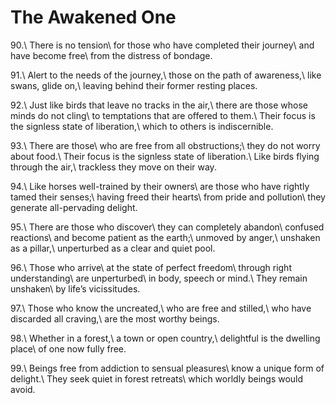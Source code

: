 The Awakened One
================

90.\\
There is no tension\\
for those who have completed their journey\\
and have become free\\
from the distress of bondage.

91.\\
Alert to the needs of the journey,\\
those on the path of awareness,\\
like swans, glide on,\\
leaving behind their former resting places.

92.\\
Just like birds that leave no tracks in the air,\\
there are those whose minds do not cling\\
to temptations that are offered to them.\\
Their focus is the signless state of liberation,\\
which to others is indiscernible.

93.\\
There are those\\
who are free from all obstructions;\\
they do not worry about food.\\
Their focus is the signless state of liberation.\\
Like birds flying through the air,\\
trackless they move on their way.

94.\\
Like horses well-trained by their owners\\
are those who have rightly tamed their senses;\\
having freed their hearts\\
from pride and pollution\\
they generate all-pervading delight.

95.\\
There are those who discover\\
they can completely abandon\\
confused reactions\\
and become patient as the earth;\\
unmoved by anger,\\
unshaken as a pillar,\\
unperturbed as a clear and quiet pool.

96.\\
Those who arrive\\
at the state of perfect freedom\\
through right understanding\\
are unperturbed\\
in body, speech or mind.\\
They remain unshaken\\
by life’s vicissitudes.

97.\\
Those who know the uncreated,\\
who are free and stilled,\\
who have discarded all craving,\\
are the most worthy beings.

98.\\
Whether in a forest,\\
a town or open country,\\
delightful is the dwelling place\\
of one now fully free.

99.\\
Beings free from addiction to sensual pleasures\\
know a unique form of delight.\\
They seek quiet in forest retreats\\
which worldly beings would avoid.

